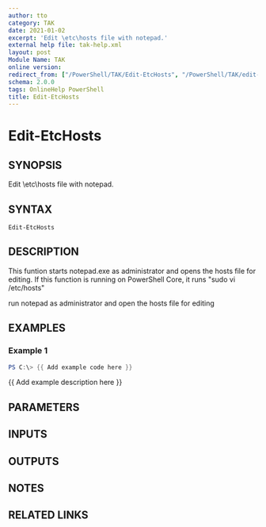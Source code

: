 ```yaml
---
author: tto
category: TAK
date: 2021-01-02
excerpt: 'Edit \etc\hosts file with notepad.'
external help file: tak-help.xml
layout: post
Module Name: TAK
online version:
redirect_from: ["/PowerShell/TAK/Edit-EtcHosts", "/PowerShell/TAK/edit-etchosts", "/PowerShell/edit-etchosts"]
schema: 2.0.0
tags: OnlineHelp PowerShell
title: Edit-EtcHosts
---
```


# Edit-EtcHosts

## SYNOPSIS
Edit \etc\hosts file with notepad.

## SYNTAX

```
Edit-EtcHosts
```

## DESCRIPTION
This funtion starts notepad.exe as administrator and opens the hosts file for editing.
If this function is running on PowerShell Core, it runs "sudo vi /etc/hosts"

run notepad as administrator and open the hosts file for editing

## EXAMPLES

### Example 1
```powershell
PS C:\> {{ Add example code here }}
```

{{ Add example description here }}

## PARAMETERS

## INPUTS

## OUTPUTS

## NOTES

## RELATED LINKS
